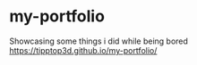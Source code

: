 # my-portfolio
Showcasing some things i did while being bored
https://tipptop3d.github.io/my-portfolio/
